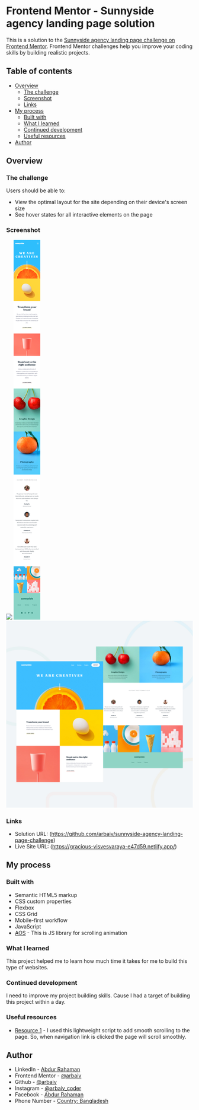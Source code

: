 # Frontend Mentor - Sunnyside agency landing page solution

This is a solution to the [Sunnyside agency landing page challenge on Frontend Mentor](https://www.frontendmentor.io/challenges/sunnyside-agency-landing-page-7yVs3B6ef). Frontend Mentor challenges help you improve your coding skills by building realistic projects.

## Table of contents

- [Overview](#overview)
  - [The challenge](#the-challenge)
  - [Screenshot](#screenshot)
  - [Links](#links)
- [My process](#my-process)
  - [Built with](#built-with)
  - [What I learned](#what-i-learned)
  - [Continued development](#continued-development)
  - [Useful resources](#useful-resources)
- [Author](#author)

## Overview

### The challenge

Users should be able to:

- View the optimal layout for the site depending on their device's screen size
- See hover states for all interactive elements on the page

### Screenshot

![](images/screenshot/desktop-screenshot.png)
![](images/screenshot/mobile-screenshot.png)
![](images/screenshot/desktop-preview.jpg)


### Links

- Solution URL: (https://github.com/arbaiv/sunnyside-agency-landing-page-challenge)
- Live Site URL: (https://gracious-visvesvaraya-e47d59.netlify.app/)

## My process

### Built with

- Semantic HTML5 markup
- CSS custom properties
- Flexbox
- CSS Grid
- Mobile-first workflow
- JavaScript
- [AOS](https://michalsnik.github.io/aos/) - This is JS library for scrolling animation


### What I learned

This project helped me to learn how much time it takes for me to build this type of websites. 

### Continued development

I need to improve my project building skills. Cause I had a target of building this project within a day. 

### Useful resources

- [Resource 1](https://github.com/cferdinandi/smooth-scroll) - I used this lightweight script to add smooth scrolling to the page. So, when navigation link is clicked the page will scroll smoothly. 

## Author

- LinkedIn - [Abdur Rahaman](https://www.linkedin.com/in/abdur-rahaman-arb4/)
- Frontend Mentor - [@arbaiv](https://www.frontendmentor.io/profile/arbaiv)
- Github - [@arbaiv](https://github.com/arbaiv)
- Instagram - [@arbaiv_coder](https://www.instagram.com/arb4_coder/)
- Facebook - [Abdur Rahaman](https://www.facebook.com/people/Abdur-Rahaman/100052283355364/)
- Phone Number - [Country: Bangladesh](+8801775575562)

